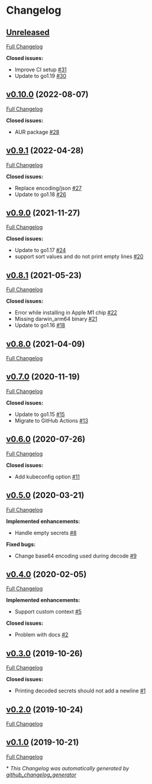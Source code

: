 # Changelog

## [Unreleased](https://github.com/elsesiy/kubectl-view-secret/tree/HEAD)

[Full Changelog](https://github.com/elsesiy/kubectl-view-secret/compare/v0.10.0...HEAD)

**Closed issues:**

- Improve CI setup [\#31](https://github.com/elsesiy/kubectl-view-secret/issues/31)
- Update to go1.19 [\#30](https://github.com/elsesiy/kubectl-view-secret/issues/30)

## [v0.10.0](https://github.com/elsesiy/kubectl-view-secret/tree/v0.10.0) (2022-08-07)

[Full Changelog](https://github.com/elsesiy/kubectl-view-secret/compare/v0.9.1...v0.10.0)

**Closed issues:**

- AUR package [\#28](https://github.com/elsesiy/kubectl-view-secret/issues/28)

## [v0.9.1](https://github.com/elsesiy/kubectl-view-secret/tree/v0.9.1) (2022-04-28)

[Full Changelog](https://github.com/elsesiy/kubectl-view-secret/compare/v0.9.0...v0.9.1)

**Closed issues:**

- Replace encoding/json [\#27](https://github.com/elsesiy/kubectl-view-secret/issues/27)
- Update to go1.18 [\#26](https://github.com/elsesiy/kubectl-view-secret/issues/26)

## [v0.9.0](https://github.com/elsesiy/kubectl-view-secret/tree/v0.9.0) (2021-11-27)

[Full Changelog](https://github.com/elsesiy/kubectl-view-secret/compare/v0.8.1...v0.9.0)

**Closed issues:**

- Update to go1.17 [\#24](https://github.com/elsesiy/kubectl-view-secret/issues/24)
- support sort values and do not print empty lines [\#20](https://github.com/elsesiy/kubectl-view-secret/issues/20)

## [v0.8.1](https://github.com/elsesiy/kubectl-view-secret/tree/v0.8.1) (2021-05-23)

[Full Changelog](https://github.com/elsesiy/kubectl-view-secret/compare/v0.8.0...v0.8.1)

**Closed issues:**

- Error while installing in Apple M1 chip [\#22](https://github.com/elsesiy/kubectl-view-secret/issues/22)
- Missing darwin\_arm64 binary [\#21](https://github.com/elsesiy/kubectl-view-secret/issues/21)
- Update to go1.16 [\#18](https://github.com/elsesiy/kubectl-view-secret/issues/18)

## [v0.8.0](https://github.com/elsesiy/kubectl-view-secret/tree/v0.8.0) (2021-04-09)

[Full Changelog](https://github.com/elsesiy/kubectl-view-secret/compare/v0.7.0...v0.8.0)

## [v0.7.0](https://github.com/elsesiy/kubectl-view-secret/tree/v0.7.0) (2020-11-19)

[Full Changelog](https://github.com/elsesiy/kubectl-view-secret/compare/v0.6.0...v0.7.0)

**Closed issues:**

- Update to go1.15 [\#15](https://github.com/elsesiy/kubectl-view-secret/issues/15)
- Migrate to GitHub Actions [\#13](https://github.com/elsesiy/kubectl-view-secret/issues/13)

## [v0.6.0](https://github.com/elsesiy/kubectl-view-secret/tree/v0.6.0) (2020-07-26)

[Full Changelog](https://github.com/elsesiy/kubectl-view-secret/compare/v0.5.0...v0.6.0)

**Closed issues:**

- Add kubeconfig option [\#11](https://github.com/elsesiy/kubectl-view-secret/issues/11)

## [v0.5.0](https://github.com/elsesiy/kubectl-view-secret/tree/v0.5.0) (2020-03-21)

[Full Changelog](https://github.com/elsesiy/kubectl-view-secret/compare/v0.4.0...v0.5.0)

**Implemented enhancements:**

- Handle empty secrets [\#8](https://github.com/elsesiy/kubectl-view-secret/issues/8)

**Fixed bugs:**

- Change base64 encoding used during decode [\#9](https://github.com/elsesiy/kubectl-view-secret/issues/9)

## [v0.4.0](https://github.com/elsesiy/kubectl-view-secret/tree/v0.4.0) (2020-02-05)

[Full Changelog](https://github.com/elsesiy/kubectl-view-secret/compare/v0.3.0...v0.4.0)

**Implemented enhancements:**

- Support custom context [\#5](https://github.com/elsesiy/kubectl-view-secret/issues/5)

**Closed issues:**

- Problem with docs [\#2](https://github.com/elsesiy/kubectl-view-secret/issues/2)

## [v0.3.0](https://github.com/elsesiy/kubectl-view-secret/tree/v0.3.0) (2019-10-26)

[Full Changelog](https://github.com/elsesiy/kubectl-view-secret/compare/v0.2.0...v0.3.0)

**Closed issues:**

- Printing decoded secrets should not add a newline [\#1](https://github.com/elsesiy/kubectl-view-secret/issues/1)

## [v0.2.0](https://github.com/elsesiy/kubectl-view-secret/tree/v0.2.0) (2019-10-24)

[Full Changelog](https://github.com/elsesiy/kubectl-view-secret/compare/v0.1.0...v0.2.0)

## [v0.1.0](https://github.com/elsesiy/kubectl-view-secret/tree/v0.1.0) (2019-10-21)

[Full Changelog](https://github.com/elsesiy/kubectl-view-secret/compare/cf6a6b61cf63a4f907f72b5fd74fcc3ceb36c2c0...v0.1.0)



\* *This Changelog was automatically generated by [github_changelog_generator](https://github.com/github-changelog-generator/github-changelog-generator)*
